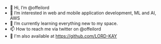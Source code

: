- 👋 Hi, I’m @offeilord
- 👀 I’m interested in web and mobile application development, ML and AI, AWS 
- 🌱 I’m currently learning everything new to my space.
- 📫 How to reach me via twitter on @offeilord
- 📧 I'm also available at https://github.com/LORD-KAY

<!---
offeilord/offeilord is a ✨ special ✨ repository because its `README.md` (this file) appears on your GitHub profile.
You can click the Preview link to take a look at your changes.
--->
